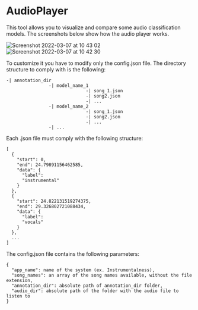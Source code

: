 # AudioPlayer

This tool allows you to visualize and compare some audio classification models. The screenshots below show how the audio player works.

![Screenshot 2022-03-07 at 10 43 02](https://user-images.githubusercontent.com/35273715/157010664-67791ac4-eabd-4cc3-a191-9da9b7a0edf8.png)
![Screenshot 2022-03-07 at 10 42 30](https://user-images.githubusercontent.com/35273715/157010678-a1a49b9f-1c05-49cc-a961-f5cf96634548.png)

To customize it you have to modify only the config.json file. The directory structure to comply with is the following:

```
-| annotation_dir
                -| model_name_1
                              -| song_1.json
                              -| song2.json
                              -| ...
                -| model_name_2
                              -| song_1.json
                              -| song2.json
                              -| ...
                -| ...
```

Each .json file must comply with the following structure:

```
[
  {
    "start": 0, 
    "end": 24.79891156462585, 
    "data": {
      "label": 
      "instrumental"
    }
  }, 
  {
    "start": 24.822131519274375, 
    "end": 29.326802721088434, 
    "data": {
      "label": 
      "vocals"
    }
  }, 
  ...
]
```

The config.json file contains the following parameters:

```
{
  "app_name": name of the system (ex. Instrumentalness),
  "song_names": an array of the song names available, without the file extension,
  "annotation_dir": absolute path of annotation_dir folder,
  "audio_dir": absolute path of the folder with the audio file to listen to
}
```
